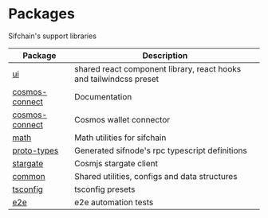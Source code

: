 # Packages

Sifchain's support libraries

| Package                                     | Description                                                        |
| ------------------------------------------- | ------------------------------------------------------------------ |
| [ui](/packages/ui/)                         | shared react component library, react hooks and tailwindcss preset |
| [cosmos-connect](/packages/cosmos-connect/) | Documentation                                                      |
| [cosmos-connect](/packages/cosmos-connect/) | Cosmos wallet connector                                            |
| [math](/packages/math/)                     | Math utilities for sifchain                                        |
| [proto-types](/packages/proto-types/)       | Generated sifnode's rpc typescript definitions                     |
| [stargate](/packages/stargate/)             | Cosmjs stargate client                                             |
| [common](/packages/common)                  | Shared utilities, configs and data structures                      |
| [tsconfig](/packages/tsconfig/)             | tsconfig presets                                                   |
| [e2e](/packages/e2e/)                       | e2e automation tests                                               |
